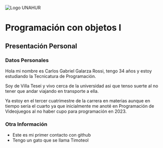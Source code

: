 ![Logo UNAHUR](./UNAHUR.png)

# Programación con objetos I
## Presentación Personal

### Datos Personales
Hola mi nombre es Carlos Gabriel Galarza Rossi, tengo 34 años y estoy estudiando la Tecnicatura de Programación. 

Soy de Villa Tesei y vivo cerca de la universidad asi que tenso suerte al no tener que andar viajando en transporte a ella.

Ya estoy en el tercer cuatrimestre de la carrera en materias aunque en tiempo sería el cuarto ya que inicialmente me anoté en Programación de Videojuegos al no haber cupo para programación en 2023.

### Otra Información
- Este es mi primer contacto con github
- Tengo un gato que se llama Timoteol
